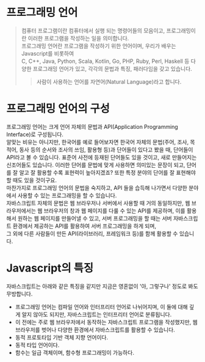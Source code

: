 # 프로그래밍 언어
> 컴퓨터 프로그램이란 컴퓨터에서 실행 되는 명령어들의 모음이고, 프로그래밍이란 이러한 프로그램을 작성하는 일을 의미합니다.  
> 프로그래밍 언어란 프로그램을 작성하기 위한 언어이며, 우리가 배우는 Javascript를 비롯하여  
> C, C++, Java, Python, Scala, Kotlin, Go, PHP, Ruby, Perl, Haskell 등 다양한 프로그래밍 언어가 있고, 각각의 문법과 특징, 패러다임을 갖고 있습니다.
> > 사람이 사용하는 언어를 자연어(Natural Language)라고 합니다.
# 프로그래밍 언어의 구성
프로그래밍 언어는 크게 언어 자체의 문법과 API(Application Programming Interface)로 구성됩니다.  
알맞는 비유는 아니지만, 한국어를 예로 들어보자면 한국어 자체의 문법(주어, 조사, 목적어, 동사 등의 순서와 조사의 쓰임, 활용형 등)과 단어들이 있다고 봤을 때,
단어들이 API라고 볼 수 있습니다. 표준어 사전에 등재된 단어들도 있을 것이고, 새로 만들어지는 신조어들도 있습니다. 이러한 단어를 문법에 맞게 사용하면 의미있는
문장이 되고, 단어를 잘 알고 잘 활용할 수록 표현력이 높아지겠죠? 또한 특정 분야의 단어를 잘 표현해야 할 때도 있을 것이구요.  
마찬가지로 프로그래밍 언어의 문법을 숙지하고, API 들을 습득해 나가면서 다양한 분야에서 사용할 수 있는 프로그래밍을 할 수 있습니다.  
자바스크립트 자체의 문법은 웹 브라우저나 서버에서 사용할 때 거의 동일하지만, 웹 브라우저에서는 웹 브라우저의 창과 웹 페이지를 다룰 수 있는 API를 제공하며,
이를 활용해서 원하는 웹 페이지를 만들어낼 수 있고, 서버 프로그래밍을 할 때는 서버 자바스크립트 환경에서 제공하는 API를 활용하여 서버 프로그래밍을 하게 되며,  
그 외에 다른 사람들이 만든 API(라이브러리, 프레임워크 등)를 함께 활용할 수 있습니다.  

# Javascript의 특징
자바스크립트는 아래와 같은 특징을 같지만 지금은 영혼없이 '아, 그렇구나' 정도로 봐도 무방합니다.
- 프로그래밍 언어는 컴파일 언어와 인터프리터 언어로 나뉘어지며, 이 둘에 대해 깊게 알지 않아도 되지만, 자바스크립트는 인터프리터 언어로 분류됩니다.
- 이 전에는 주로 웹 브라우저에서 동작하는 자바스크립트 프로그램을 작성했지만, 웹 브라우저를 벗어나 다양한 환경에서 자바스크립트를 활용할 수 있습니다.
- 동적 프로토타입 기반 객체 지향 언어이다.
- 동적 타입 언어이다.
- 함수는 일급 객체이며, 함수형 프로그래밍이 가능하다.
